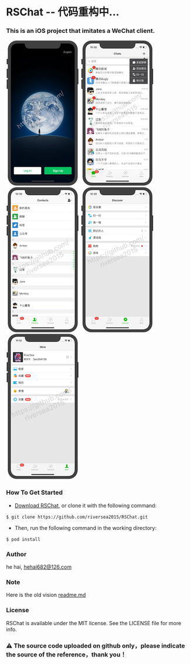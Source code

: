 # RSChat -- 代码重构中...
### This is an iOS project that imitates a WeChat client.

![Mou icon](https://github.com/riversea2015/RSChat/blob/master/ScreenShot/IMG_001.JPG?raw=true)
![Mou icon](https://github.com/riversea2015/RSChat/blob/master/ScreenShot/IMG_002.JPG?raw=true)
![Mou icon](https://github.com/riversea2015/RSChat/blob/master/ScreenShot/IMG_003.JPG?raw=true)
![Mou icon](https://github.com/riversea2015/RSChat/blob/master/ScreenShot/IMG_004.JPG?raw=true)
![Mou icon](https://github.com/riversea2015/RSChat/blob/master/ScreenShot/IMG_005.JPG?raw=true)

### How To Get Started

- [Download RSChat](https://github.com/riversea2015/RSChat/archive/master.zip), or clone it with the following command:

```
$ git clone https://github.com/riversea2015/RSChat.git
```

- Then, run the following command in the working directory:

```
$ pod install
```

### Author

he hai, hehai682@126.com

### Note

Here is the old vision [readme.md](https://github.com/riversea2015/RSChat/blob/master/README_OLD.md)

### License

RSChat is available under the MIT license. See the LICENSE file for more info.

### ⚠️ The source code uploaded on github only，please indicate the source of the reference，thank you！
